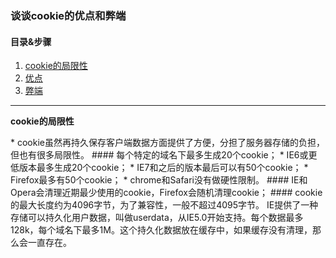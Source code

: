 ### 谈谈cookie的优点和弊端  
#### 目录&步骤  
1. [cookie的局限性](#1)  
2. [优点](#2)  
3. [弊端](#3)  

---
<p id = "1"><b>cookie的局限性</b></p>  
* cookie虽然再持久保存客户端数据方面提供了方便，分担了服务器存储的负担，但也有很多局限性。  
#### 每个特定的域名下最多生成20个cookie；    
  * IE6或更低版本最多生成20个cookie；  
  * IE7和之后的版本最后可以有50个cookie；  
  * Firefox最多有50个cookie；  
  * chrome和Safari没有做硬性限制。  
#### IE和Opera会清理近期最少使用的cookie，Firefox会随机清理cookie；    
#### cookie的最大长度约为4096字节，为了兼容性，一般不超过4095字节。  
IE提供了一种存储可以持久化用户数据，叫做userdata，从IE5.0开始支持。每个数据最多128k，每个域名下最多1M。这个持久化数据放在缓存中，如果缓存没有清理，那么会一直存在。  

